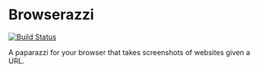# Browserazzi

[![Build Status](https://travis-ci.org/BideoWego/browserazzi.svg?branch=master)](https://travis-ci.org/BideoWego/browserazzi)

A paparazzi for your browser that takes screenshots of websites given a URL.




